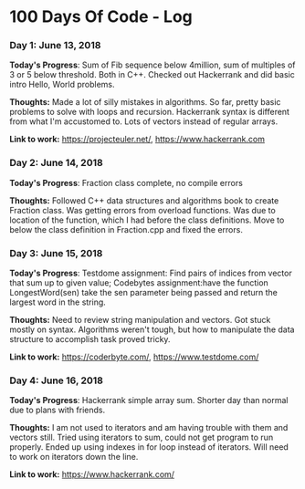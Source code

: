 # 100 Days Of Code - Log

 ### Day 1: June 13, 2018

**Today's Progress**: Sum of Fib sequence below 4million, sum of multiples of 3 or 5 below threshold. Both in C++. Checked out Hackerrank and did basic intro Hello, World problems.

**Thoughts:** Made a lot of silly mistakes in algorithms. So far, pretty basic problems to solve with loops and recursion. Hackerrank syntax is different from what I'm accustomed to. Lots of vectors instead of regular arrays.

**Link to work:** 
https://projecteuler.net/, https://www.hackerrank.com

 ### Day 2: June 14, 2018

**Today's Progress**: Fraction class complete, no compile errors

**Thoughts:** Followed C++ data structures and algorithms book to create Fraction class. Was getting errors from overload functions. Was due to location of the function, which I had before the class definitions. Move to below the class definition in Fraction.cpp and fixed the errors.

 ### Day 3: June 15, 2018

**Today's Progress**: Testdome assignment: Find pairs of indices from vector that sum up to given value; Codebytes assignment:have the function LongestWord(sen) take the sen parameter being passed and return the largest word in the string.

**Thoughts:** Need to review string manipulation and vectors. Got stuck mostly on syntax. Algorithms weren't tough, but how to manipulate the data structure to accomplish task proved tricky.

**Link to work:** 
https://coderbyte.com/, https://www.testdome.com/

 ### Day 4: June 16, 2018

**Today's Progress**: Hackerrank simple array sum. Shorter day than normal due to plans with friends.

**Thoughts:** I am not used to iterators and am having trouble with them and vectors still. Tried using iterators to sum, could not get program to run properly. Ended up using indexes in for loop instead of iterators. Will need to work on iterators down the line.

**Link to work:** 
https://www.hackerrank.com/
